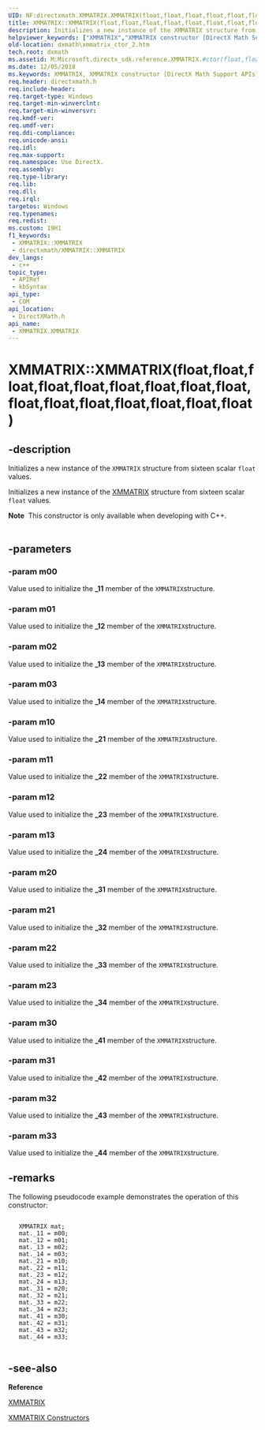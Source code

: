 ```yaml
---
UID: NF:directxmath.XMMATRIX.XMMATRIX(float,float,float,float,float,float,float,float,float,float,float,float,float,float,float,float)
title: XMMATRIX::XMMATRIX(float,float,float,float,float,float,float,float,float,float,float,float,float,float,float,float) (directxmath.h)
description: Initializes a new instance of the XMMATRIX structure from sixteen scalar float values.
helpviewer_keywords: ["XMMATRIX","XMMATRIX constructor [DirectX Math Support APIs]","XMMATRIX constructor [DirectX Math Support APIs]","XMMATRIX structure","XMMATRIX structure [DirectX Math Support APIs]","XMMATRIX constructor","XMMATRIX.XMMATRIX","XMMATRIX.XMMATRIX(float","float","float","float","float","float","float","float","float","float","float","float","float","float","float","float)","XMMATRIX::XMMATRIX","XMMATRIX::XMMATRIX(float","float","float","float","float","float","float","float","float","float","float","float","float","float","float","float)","dxmath.xmmatrix_ctor_2"]
old-location: dxmath\xmmatrix_ctor_2.htm
tech.root: dxmath
ms.assetid: M:Microsoft.directx_sdk.reference.XMMATRIX.#ctor(float,float,float,float,float,float,float,float,float,float,float,float,float,float,float,float)
ms.date: 12/05/2018
ms.keywords: XMMATRIX, XMMATRIX constructor [DirectX Math Support APIs], XMMATRIX constructor [DirectX Math Support APIs],XMMATRIX structure, XMMATRIX structure [DirectX Math Support APIs],XMMATRIX constructor, XMMATRIX.XMMATRIX, XMMATRIX.XMMATRIX(float,float,float,float,float,float,float,float,float,float,float,float,float,float,float,float), XMMATRIX::XMMATRIX, XMMATRIX::XMMATRIX(float,float,float,float,float,float,float,float,float,float,float,float,float,float,float,float), dxmath.xmmatrix_ctor_2
req.header: directxmath.h
req.include-header: 
req.target-type: Windows
req.target-min-winverclnt: 
req.target-min-winversvr: 
req.kmdf-ver: 
req.umdf-ver: 
req.ddi-compliance: 
req.unicode-ansi: 
req.idl: 
req.max-support: 
req.namespace: Use DirectX.
req.assembly: 
req.type-library: 
req.lib: 
req.dll: 
req.irql: 
targetos: Windows
req.typenames: 
req.redist: 
ms.custom: 19H1
f1_keywords:
 - XMMATRIX::XMMATRIX
 - directxmath/XMMATRIX::XMMATRIX
dev_langs:
 - c++
topic_type:
 - APIRef
 - kbSyntax
api_type:
 - COM
api_location:
 - DirectXMath.h
api_name:
 - XMMATRIX.XMMATRIX
---
```


# XMMATRIX::XMMATRIX(float,float,float,float,float,float,float,float,float,float,float,float,float,float,float,float)


## -description

Initializes a new instance of the <code>XMMATRIX</code> structure from sixteen scalar
	<code>float</code> values.
    

Initializes a new instance of the <a href="https://docs.microsoft.com/windows/desktop/api/directxmath/ns-directxmath-xmmatrix">XMMATRIX</a> structure from sixteen
	scalar <code>float</code> values.
<div class="alert"><b>Note</b>  This constructor is only available when developing with C++.
    </div><div> </div>

## -parameters

### -param m00

Value used to initialize the <b>_11</b> member of the <code>XMMATRIX</code>structure.

### -param m01

Value used to initialize the <b>_12</b> member of the <code>XMMATRIX</code>structure.

### -param m02

Value used to initialize the <b>_13</b> member of the <code>XMMATRIX</code>structure.

### -param m03

Value used to initialize the <b>_14</b> member of the <code>XMMATRIX</code>structure.

### -param m10

Value used to initialize the <b>_21</b> member of the <code>XMMATRIX</code>structure.

### -param m11

Value used to initialize the <b>_22</b> member of the <code>XMMATRIX</code>structure.

### -param m12

Value used to initialize the <b>_23</b> member of the <code>XMMATRIX</code>structure.

### -param m13

Value used to initialize the <b>_24</b> member of the <code>XMMATRIX</code>structure.

### -param m20

Value used to initialize the <b>_31</b> member of the <code>XMMATRIX</code>structure.

### -param m21

Value used to initialize the <b>_32</b> member of the <code>XMMATRIX</code>structure.

### -param m22

Value used to initialize the <b>_33</b> member of the <code>XMMATRIX</code>structure.

### -param m23

Value used to initialize the <b>_34</b> member of the <code>XMMATRIX</code>structure.

### -param m30

Value used to initialize the <b>_41</b> member of the <code>XMMATRIX</code>structure.

### -param m31

Value used to initialize the <b>_42</b> member of the <code>XMMATRIX</code>structure.

### -param m32

Value used to initialize the <b>_43</b> member of the <code>XMMATRIX</code>structure.

### -param m33

Value used to initialize the <b>_44</b> member of the <code>XMMATRIX</code>structure.

## -remarks

The following pseudocode example demonstrates the operation of this constructor:
	


```

   XMMATRIX mat;
   mat._11 = m00;
   mat._12 = m01;
   mat._13 = m02;
   mat._14 = m03;
   mat._21 = m10;
   mat._22 = m11;
   mat._23 = m12;
   mat._24 = m13;
   mat._31 = m20;
   mat._32 = m21;
   mat._33 = m22;
   mat._34 = m23;
   mat._41 = m30;
   mat._42 = m31;
   mat._43 = m32;
   mat._44 = m33;
      
```

## -see-also

<b>Reference</b>



<a href="https://docs.microsoft.com/windows/desktop/api/directxmath/ns-directxmath-xmmatrix">XMMATRIX</a>



<a href="https://docs.microsoft.com/windows/desktop/dxmath/xmmatrix-ctor">XMMATRIX Constructors</a>

